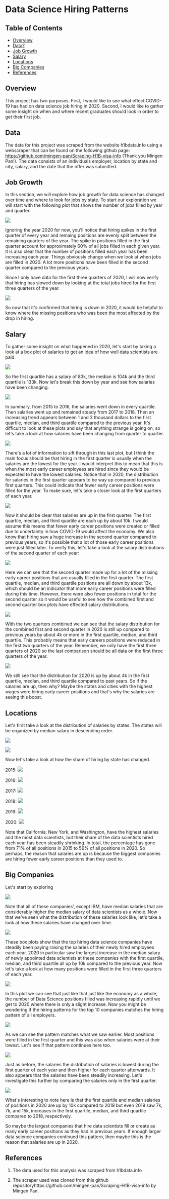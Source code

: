 # Data Science Hiring Patterns

## Table of Contents
* [Overview](#overview)
* [Data?](#Data)
* [Job Growth](#Job-Growth)
* [Salary](#Salary)
* [Locations](#Locations)
* [Big Companies](#Big-Companies)
* [References](#References)

## Overview

This project has two purposes. First, I would like to see what effect COVID-19 has had on data science job hiring in 2020. Second, I would like to gather some insight on when and where recent graduates should look in order to get their first job.

## Data

The data for this project was scraped from the website h1bdata.info using a webscraper that can be found on the following github page: https://github.com/mingen-pan/Scraping-H1B-visa-info (Thank you Mingen Pan!). The data consists of an individuals employer, location by state and city, salary, and the date that the offer was submitted.

## Job Growth

In this section, we will explore how job growth for data science has changed over time and where to look for jobs by state. To start our exploration we will start with the following plot that shows the number of jobs filled by year and quarter.

![](images/barChartJobsFilledByYearAndQuarter.png)

Ignoring the year 2020 for now, you'll notice that hiring spikes in the first quarter of every year and remaing positions are evenly split between the remaining quarters of the year. The spike in positions filled in the first quarter account for approximately 60% of all jobs filled in each given year. It is also clear that the number of positions filled each year has been increasing each year. Things obviously change when we look at when jobs are filled in 2020. A lot more positions have been filled in the second quarter compared to the previous years.

Since I only have data for the first three quarters of 2020, I will now verify that hiring has slowed down by looking at the total jobs hired for the first three quarters of the year.

![](images/barCharJobsFilledByYearQ1throughQ3.png)

So now that it's confirmed that hiring is down in 2020, it would be helpful to know where the missing positions who was been the most affected by the drop in hiring. 

## Salary

To gather some insight on what happened in 2020, let's start by taking a look at a box plot of salaries to get an idea of how well data scientists are paid.

![](images/boxPlotSalary.png)

So the first quartile has a salary of 83k, the median is 104k and the third quartile is 133k. Now let's break this down by year and see how salaries have been changing.

![](images/boxPlotSalaryByYear.png)

In summary, from 2015 to 2016, the salaries went down in every quartile. Then salaries went up and remained steady from 2017 to 2018. Then an increasing trend appears between 1 and 3 thousand dollars to the first quartile, median, and third quartile compared to the previous year. It's difficult to look at these plots and say that anything strange is going on, so let's take a look at how salaries have been changing from quarter to quarter.

![](images/boxPlotSalariesByYearAndQuarter.png)

There's a lot of information to sift through in this last plot, but I think the main focus should be that hiring in the first quarter is usually when the salaries are the lowest for the year. I would interpret this to mean that this is when the most early career employees are hired since they would be expected to have the lowest salaries. Notice that in 2020, the distribiution for salaries in the first quarter appears to be way up compared to previous first quarters. This could indicate that fewer early career positions were filled for the year. To make sure, let's take a closer look at the first quarters of each year.

![](images/boxPlotSalaryByYearAndQ1.png)

Now it should be clear that salaries are up in the first quarter. The first quartile, median, and third quartile are each up by about 10k. I would assume this means that fewer early career positions were created or filled due to uncertainty in how COVID-19 would affect the economy. We also know that hiring saw a huge increase in the second quarter compared to previous years, so it's possible that a lot of those early career positions were just filled later. To verify this, let's take a look at the salary distributions of the second quarter of each year:

![](images/boxPlotSalariesByYearAndQ2.png)

Here we can see that the second quarter made up for a lot of the missing early career positions that are usually filled in the first quarter. The first quartile, median, and third quartile positions are all down by about 13k, which should be an indicator that more early career positions were filled during this time. However, there were also fewer positions in total for the second quarter so it would be useful to see how the combined first and second quarter box plots have effected salary distributions.

![](images/boxPlotSalaryByQ1throughQ2.png)

With the two quarters combined we can see that the salary distribution for the combined first and second quarter in 2020 is still up compared to previous years by about 4k or more in the first quartile, median, and third quartile. This probably means that early careers positions were reduced in the first two quarters of the year. Remember, we only have the first three quarters of 2020 so the last comparison should be all data on the first three quarters of the year.

![](images/boxPlotSalaryByQ1ThroughQ3.png)

 We still see that the distribution for 2020 is up by about 4k in the first quartile, median, and third quartile compared to past years. So if the salaries are up, then why? Maybe the states and cities with the highest wages were hiring early career positions and that's why the salaries are seeing this boost. 

## Locations

Let's first take a look at the distribution of salaries by states. The states will be organized by median salary in descending order.

![](images/boxPlotSalaryByState.png)

![](images/barChartStateEmployment.png)

Now let's take a look at how the share of hiring by state has changed.

2015:
![](images/pieChartLocations2015.png)

2016:
![](images/pieChartLocations2016.png)

2017:
![](images/pieChartLocations2017.png)

2018:
![](images/pieChartLocations2018.png)

2019:
![](images/pieChartLocations2019.png)

2020:
![](images/pieChartLocations2020.png)

Note that California, New York, and Washington, have the highest salaries and the most data scientists, but their share of the data scientists hired each year has been steadily shrinking. In total, the percentage has gone from 71% of all positions in 2015 to 56% of all positions in 2020. So perhaps, the reason that salaries are up is because the biggest companies are hiring fewer early career positions than they used to.

## Big Companies

Let's start by exploring 

![](images/boxPlotSalaryByTop10Employer.png)

Note that all of these companies', except IBM, have median salaries that are considerably higher the median salary of data scientists as a whole. Now that we've seen what the distribution of these salaries look like, let's take a look at how these salaries have changed over time.

![](images/boxPlotSalaryByYearAndQ1ThroughQ3Top10Employers.png)

These box plots show that the top hiring data science companies have steadily been paying  raising the salaries of their newly hired employees each year. 2020 in particular saw the largest increase in the median salary of newly appointed data scientists at these companies with the first quartile, median, and third quartile all up by 10k compared to the previous year. Now let's take a look at how many positions were filled in the first three quarters of each year.

![](images/boxPlotSalaryByYearAndQ1ThroughQ3Top10Employers.png)

In this plot we can see that just like that just like the economy as a whole, the number of Data Science positions filled was increasing rapidly until we get to 2020 where there is only a slight increase. Now you might be wondering if the hiring patterns for the top 10 companies matches the hiring pattern of all employers.

![](images/barChartJobGrowthByYearAndQuarterTop10Employers.png)

As we can see the pattern matches what we saw earlier. Most positions were filled in the first quarter and this was also when salaries were at their lowest. Let's see if that pattern continues here too.

![](images/boxPlotSalaryByYearAndQuarterTop10Employers.png)

Just as before, the salaries the distribution of salaries is lowest during the first quarter of each year and then higher for each quarter afterwards. It also appears that the salaries have been steadily increasing. Let's investigate this further by comparing the salaries only in the first quarter. 

![](images/boxPlotSalaryByYearAndQ1Top10Employers.png) 

What's interesting to note here is that the first quartile and median salaries of positions in 2020 are up by 10k compared to 2019 but even 2019 saw 7k, 7k, and 15k, increases in the first quartile, median, and third quartile compared to 2018, respectively.

So maybe the largest companies that hire data scientists fill or create as many early career positions  as they had in previous years. If enough larger data science companies continued this pattern, then maybe this is the reason that salaries are up in 2020.  

## References

1. The data used for this analysis was scraped from h1bdata.info

2. The scraper used was cloned from this github repositoryhttps://github.com/mingen-pan/Scraping-H1B-visa-info by Mingen Pan.